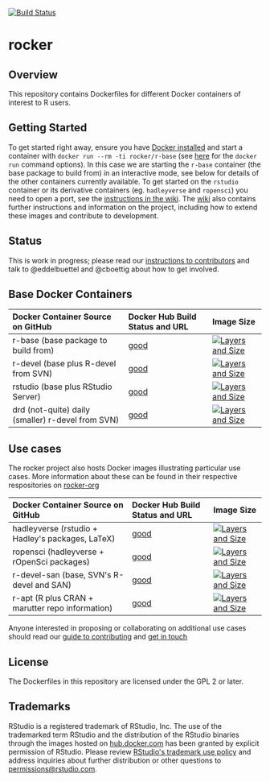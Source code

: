[![Build Status](https://travis-ci.org/rocker-org/rocker.svg?branch=master)](https://travis-ci.org/rocker-org/rocker)

# rocker #

## Overview ##

This repository contains Dockerfiles for different Docker containers of interest to R users. 

## Getting Started ##

To get started right away, ensure you have [Docker installed](https://docs.docker.com/installation/) and start a container with `docker run --rm -ti rocker/r-base` (see [here](https://docs.docker.com/engine/reference/run/) for the `docker run` command options). In this case we are starting the `r-base` container (the base package to build from) in an interactive mode, see below for details of the other containers currently available. To get started on the `rstudio` container or its derivative containers (eg. `hadleyverse` and `ropensci`) you need to open a port, see the [instructions in the wiki](https://github.com/rocker-org/rocker/wiki/Using-the-RStudio-image). The [wiki](https://github.com/rocker-org/rocker/wiki) also contains further instructions and information on the project, including how to extend these images and contribute to development.

## Status ##

This is work in progress; please read our [instructions to contributors](https://github.com/rocker-org/rocker/wiki/How-to-contribute) and talk to @eddelbuettel and @cboettig about how to get involved.

## Base Docker Containers ##

| Docker Container Source on GitHub      | Docker Hub Build Status and URL                           | Image Size
| :------------------------------------  | :-----------------------------------------                | :--------------
| r-base (base package to build from)    | [good](https://registry.hub.docker.com/u/rocker/r-base/)  | [![Layers and Size](https://images.microbadger.com/badges/image/library/r-base.svg)](https://registry.hub.docker.com/u/rocker/r-base/)
| r-devel (base plus R-devel from SVN)   | [good](https://registry.hub.docker.com/u/rocker/r-devel/) | [![Layers and Size](https://images.microbadger.com/badges/image/rocker/r-devel.svg)](https://registry.hub.docker.com/u/rocker/r-devel/)
| rstudio (base plus RStudio Server)     | [good](https://registry.hub.docker.com/u/rocker/rstudio/) | [![Layers and Size](https://images.microbadger.com/badges/image/rocker/rstudio.svg)](https://registry.hub.docker.com/u/rocker/rstudio/)
| drd (not-quite) daily (smaller) r-devel from SVN)| [good](https://registry.hub.docker.com/u/rocker/drd/)     | [![Layers and Size](https://images.microbadger.com/badges/image/rocker/drd.svg)](https://registry.hub.docker.com/u/rocker/drd/)



## Use cases ##

The rocker project also hosts Docker images illustrating particular use cases. More information
about these can be found in their respective respositories on [rocker-org](https://github.com/rocker-org)

| Docker Container Source on GitHub                | Docker Hub Build Status and URL                                | Image Size
| :---------------------------------------         | :-----------------------------------------                     | :--------------
| hadleyverse (rstudio + Hadley's packages, LaTeX) | [good](https://registry.hub.docker.com/u/rocker/hadleyverse/)  | [![Layers and Size](https://images.microbadger.com/badges/image/rocker/hadleyverse.svg)](https://registry.hub.docker.com/u/rocker/hadleyverse/)
| ropensci (hadleyverse + rOpenSci packages)       | [good](https://registry.hub.docker.com/u/rocker/ropensci/)     | [![Layers and Size](https://images.microbadger.com/badges/image/rocker/ropensci.svg)](https://registry.hub.docker.com/u/rocker/ropensci/)
| r-devel-san (base, SVN's R-devel and SAN)        | [good](https://registry.hub.docker.com/u/rocker/r-devel-san/)  | [![Layers and Size](https://images.microbadger.com/badges/image/rocker/r-devel-san.svg)](https://registry.hub.docker.com/u/rocker/r-devel-san/)
| r-apt (R plus CRAN + marutter repo information)  | [good](https://registry.hub.docker.com/u/rocker/r-apt/)        | [![Layers and Size](https://images.microbadger.com/badges/image/rocker/r-apt.svg)](https://registry.hub.docker.com/u/rocker/r-apt/)

Anyone interested in proposing or collaborating on additional use cases should read our [guide to contributing](https://github.com/rocker-org/rocker/wiki/How-to-contribute) and [get in touch](http://github.com/rocker-org/rocker/issues)

## License ##

The Dockerfiles in this repository are licensed under the GPL 2 or later.

## Trademarks ##

RStudio is a registered trademark of RStudio, Inc.  The use of the trademarked term RStudio and the distribution of the RStudio binaries through the images hosted on [hub.docker.com](https://registry.hub.docker.com/) has been granted by explicit permission of RStudio.  Please review [RStudio's trademark use policy](http://www.rstudio.com/about/trademark/) and address inquiries about further distribution or other questions to [permissions@rstudio.com](emailto:permissions@rstudio.com).


